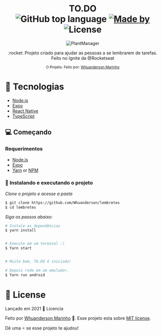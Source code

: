 <h1 align="center">TO.DO
<div align="center">
    <img alt="GitHub top language" src="https://img.shields.io/github/languages/top/Whuanderson/lembretes">
    <a href="https://www.linkedin.com/in/whuanderson-de-sousa-porto-marinho-a07204216//" target="_blank" rel="Whuanderson">
      <img alt="Made by" src="https://img.shields.io/badge/Made%20by-Whuanderson-blue">
    </a>
    <img alt="License" src="https://img.shields.io/badge/License-MIT-blue">
  </div>

</h1>
  <p align="center">
   <img alt="PlantManager" title="PlantManager" src="https://user-images.githubusercontent.com/83825566/125478612-0b949991-362b-4697-abf1-6704a5b56777.gif" />
  </p>

 <p align="center">
:rocket: Projeto criado para ajudar as pessoas a se lembrarem de tarefas. Feito no Ignite da @Rocketseat
 </p>
 
<div align="center">
  <sub>O Projeto. Feito por:
    <a href="https://github.com/Whuanderson">Whuanderson Marinho</a>
  </sub>
</div>

# 🚀 Tecnologias

  - [Node.js](https://nodejs.org/en/)
  - [Expo](https://expo.io/)
  - [React Native](https://reactnative.dev/)
  - [TypeScript](https://www.typescriptlang.org/)
  
  ## 💻 Começando

### Requerimentos

- [Node.js](https://nodejs.org/en/)
- [Expo](https://expo.io/)
- [Yarn](https://classic.yarnpkg.com/) or [NPM](https://www.npmjs.com/)

### 📱  Instalando e executando o projeto

*Clone o projeto e acesse a pasta*

```bash
$ git clone https://github.com/Whuanderson/lembretes
$ cd lembretes
```
*Siga os passos abaixo:*

```bash
# Instale as dependências
$ yarn install


# Execute em um terminal :)
$ Yarn start


# Muito bem, TO.DO é iniciado!

# Depois rode em um emulador.
$ Yarn run android
```
# :closed_book: License

Lançado em 2021 :closed_book: Licencia

Feito por [Whuanderson Marinho](https://github.com/Whuanderson) 🚀.
Esse projeto esta sobre [MIT license](./LICENSE).

Dê uma ⭐️ se esse projeto te ajudou!

